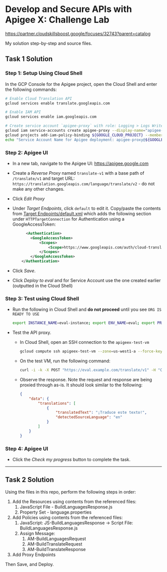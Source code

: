 # Develop and Secure APIs with Apigee X: Challenge Lab

https://partner.cloudskillsboost.google/focuses/32743?parent=catalog

My solution step-by-step and source files.

## Task 1 Solution

### Step 1: Setup Using Cloud Shell

In the GCP Console for the Apigee project, open the Cloud Shell and enter the following commands:

```sh
# Enable Cloud Translation API
gcloud services enable translate.googleapis.com

# Enable IAM API
gcloud services enable iam.googleapis.com

# Create service account `apigee-proxy` with role: Logging > Logs Writer
gcloud iam service-accounts create apigee-proxy --display-name="apigee-proxy"
gcloud projects add-iam-policy-binding ${GOOGLE_CLOUD_PROJECT} --member="serviceAccount:apigee-proxy@${GOOGLE_CLOUD_PROJECT}.iam.gserviceaccount.com" --role="roles/logging.logWriter"
echo "Service Account Name for Apigee deployment: apigee-proxy@${GOOGLE_CLOUD_PROJECT}.iam.gserviceaccount.com"
```

### Step 2: Apigee UI

- In a new tab, navigate to the Apigee UI: https://apigee.google.com

- Create a *Reverse Proxy* named `translate-v1` with a base path of `/translate/v1` and target URL: `https://translation.googleapis.com/language/translate/v2` - do not make any other changes.

- Click *Edit Proxy*

- Under *Target Endpoints*, click `default` to edit it. Copy/paste the contents from [Target Endpoints/default.xml](./Target%20Endpoints/default.xml) which adds the following section under `HTTPTargetConnection` for Authentication using a GoogleAccessToken:

    ```xml
          <Authentication>
            <GoogleAccessToken>
                <Scopes>
                    <Scope>https://www.googleapis.com/auth/cloud-translation</Scope>
                </Scopes>
            </GoogleAccessToken>
        </Authentication>
    ```

- Click *Save*.

- Click *Deploy to eval* and for Service Account use the one created earlier (outputted in the Cloud Shell)

### Step 3: Test using Cloud Shell

- Run the following in Cloud Shell and **do not proceed** until you see `ORG IS READY TO USE`

    ```sh
    export INSTANCE_NAME=eval-instance; export ENV_NAME=eval; export PREV_INSTANCE_STATE=; echo "waiting for runtime instance ${INSTANCE_NAME} to be active"; while : ; do export INSTANCE_STATE=$(curl -s -H "Authorization: Bearer $(gcloud auth print-access-token)" -X GET "https://apigee.googleapis.com/v1/organizations/${GOOGLE_CLOUD_PROJECT}/instances/${INSTANCE_NAME}" | jq "select(.state != null) | .state" --raw-output); [[ "${INSTANCE_STATE}" == "${PREV_INSTANCE_STATE}" ]] || (echo; echo "INSTANCE_STATE=${INSTANCE_STATE}"); export PREV_INSTANCE_STATE=${INSTANCE_STATE}; [[ "${INSTANCE_STATE}" != "ACTIVE" ]] || break; echo -n "."; sleep 5; done; echo; echo "instance created, waiting for environment ${ENV_NAME} to be attached to instance"; while : ; do export ATTACHMENT_DONE=$(curl -s -H "Authorization: Bearer $(gcloud auth print-access-token)" -X GET "https://apigee.googleapis.com/v1/organizations/${GOOGLE_CLOUD_PROJECT}/instances/${INSTANCE_NAME}/attachments" | jq "select(.attachments != null) | .attachments[] | select(.environment == \"${ENV_NAME}\") | .environment" --join-output); [[ "${ATTACHMENT_DONE}" != "${ENV_NAME}" ]] || break; echo -n "."; sleep 5; done; echo "***ORG IS READY TO USE***";
    ```

- Test the API proxy.
  - In Cloud Shell, open an SSH connection to the `apigeex-test-vm`

    ```sh
    gcloud compute ssh apigeex-test-vm --zone=us-west1-a --force-key-file-overwrite
    ```

  - On the test VM, run the following command:

    ```sh
    curl -i -k -X POST "https://eval.example.com/translate/v1" -H "Content-Type: application/json" -d '{ "q": "Translate this text!", "target": "es" }'
    ```

  - Observe the response. Note the request and response are being proxied through as-is. It should look similar to the following:

    ```json
    {
        "data": {
            "translations": [
                {
                    "translatedText": "¡Traduce este texto!",
                    "detectedSourceLanguage": "en"
                }
            ]
        }
    }
    ```

### Step 4: Apigee UI

- Click the *Check my progress* button to complete the task.

---

## Task 2 Solution

Using the files in this repo, perform the following steps in order:

1. Add the Resources using contents from the referenced files:
   1. JavaScript File - BuildLanguagesResponse.js
   2. Property Set - language.properties
2. Add Policies using contents from the referenced files:
   1. JavaScript: JS-BuildLanguagesResponse -> Script File: BuildLanguagesResponse.js
   2. Assign Message:
      1. AM-BuildLanguagesRequest
      2. AM-BuildTranslateRequest
      3. AM-BuildTranslateResponse
4. Add Proxy Endpoints

Then Save, and Deploy.


